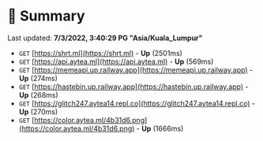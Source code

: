 # 📖 Summary
Last updated: **7/3/2022, 3:40:29 PG "Asia/Kuala_Lumpur"**

- `GET` [https://shrt.ml](https://shrt.ml) - **Up** (2501ms)
- `GET` [https://api.aytea.ml](https://api.aytea.ml) - **Up** (569ms)
- `GET` [https://memeapi.up.railway.app](https://memeapi.up.railway.app) - **Up** (274ms)
- `GET` [https://hastebin.up.railway.app](https://hastebin.up.railway.app) - **Up** (268ms)
- `GET` [https://glitch247.aytea14.repl.co](https://glitch247.aytea14.repl.co) - **Up** (270ms)
- `GET` [https://color.aytea.ml/4b31d6.png](https://color.aytea.ml/4b31d6.png) - **Up** (1666ms)
